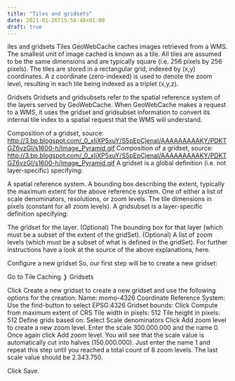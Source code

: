 ```yaml
---
title: "Tiles and gridsets"
date: 2021-01-26T15:58:48+01:00
draft: true
---
```


iles and gridsets
Tiles
GeoWebCache caches images retrieved from a WMS. The smallest unit of image cached is known as a tile. All tiles are assumed to be the same dimensions and are typically square (i.e. 256 pixels by 256 pixels). The tiles are stored in a rectangular grid, indexed by (x,y) coordinates. A z coordinate (zero-indexed) is used to denote the zoom level, resulting in each tile being indexed as a triplet (x,y,z).

Gridsets
Gridsets and gridsubsets refer to the spatial reference system of the layers served by GeoWebCache. When GeoWebCache makes a request to a WMS, it uses the gridset and gridsubset information to convert its internal tile index to a spatial request that the WMS will understand.

Composition of a gridset, source: http://3.bp.blogspot.com/_0_xIiXP5xuY/S5pEpCjenaI/AAAAAAAAAKY/PDKTGZ6vzGI/s1600-h/Image_Pyramid.gif
Composition of a gridset, source: http://3.bp.blogspot.com/_0_xIiXP5xuY/S5pEpCjenaI/AAAAAAAAAKY/PDKTGZ6vzGI/s1600-h/Image_Pyramid.gif
A gridset is a global definition (i.e. not layer-specific) specifying:

A spatial reference system.
A bounding box describing the extent, typically the maximum extent for the above reference system.
One of either a list of scale denominators, resolutions, or zoom levels.
The tile dimensions in pixels (constant for all zoom levels).
A gridsubset is a layer-specific definition specifying:

The gridset for the layer.
(Optional) The bounding box for that layer (which must be a subset of the extent of the gridSet).
(Optional) A list of zoom levels (which must be a subset of what is defined in the gridSet).
For further instructions have a look at the source of the above explanations, here.

Configure a new gridset
So, our first step will be to create a new gridset:

Go to Tile Caching ❭ Gridsets


Click Create a new gridset to create a new gridset and use the following options for the creation:
Name: momo-4326
Coordinate Reference System: Use the find-button to select EPSG:4326
Gridset bounds: Click Compute from maximum extent of CRS
Tile width in pixels: 512
Tile height in pixels: 512
Define grids based on: Select Scale denominators
Click Add zoom level to create a new zoom level. Enter the scale 300.000.000 and the name 0.
Once again click Add zoom level. You will see that the scale value is automatically cut into halves (150.000.000). Just enter the name 1 and repeat this step until you reached a total count of 8 zoom levels. The last scale value should be 2.343.750.


Click Save.
